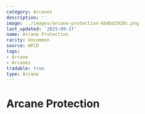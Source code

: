 ```yaml
---
category: Arcanes
description: ''
image: ../images/arcane-protection-6b8bd2928c.png
last_updated: '2025-09-17'
name: Arcane Protection
rarity: Uncommon
source: WFCD
tags:
- Arcane
- Arcanes
tradable: true
type: Arcane
---
```


# Arcane Protection

